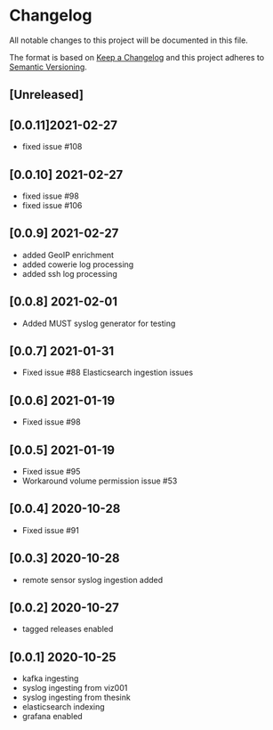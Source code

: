 # Changelog
All notable changes to this project will be documented in this file.

The format is based on [Keep a Changelog](http://keepachangelog.com/en/1.0.0/)
and this project adheres to [Semantic Versioning](http://semver.org/spec/v2.0.0.html).

## [Unreleased]

## [0.0.11]2021-02-27
- fixed issue #108

## [0.0.10] 2021-02-27
- fixed issue #98
- fixed issue #106 

## [0.0.9] 2021-02-27
- added GeoIP enrichment
- added cowerie log processing
- added ssh log processing

## [0.0.8] 2021-02-01
- Added MUST syslog generator for testing

## [0.0.7] 2021-01-31
- Fixed issue #88 Elasticsearch ingestion issues

## [0.0.6] 2021-01-19
- Fixed issue #98

## [0.0.5] 2021-01-19
- Fixed issue #95
- Workaround volume permission issue #53

## [0.0.4] 2020-10-28
- Fixed issue #91

## [0.0.3] 2020-10-28
- remote sensor syslog ingestion added

## [0.0.2] 2020-10-27
- tagged releases enabled

## [0.0.1] 2020-10-25
- kafka ingesting
- syslog ingesting from viz001
- syslog ingesting from thesink
- elasticsearch indexing
- grafana enabled
